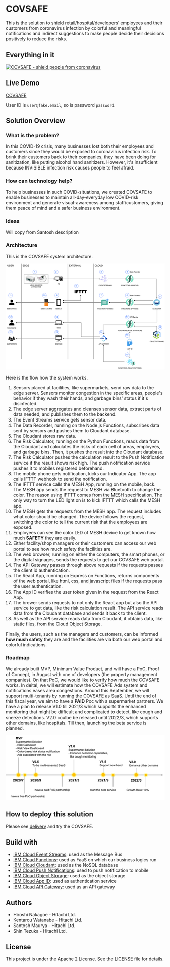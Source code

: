 # COVSAFE

This is the solution to shield retail/hospital/developers’ employees and their customers from coronavirus infection by colorful and meaningful notifications and indirect suggestions to make people decide their decisions positively to reduce the risks.

## Everything in it

[![COVSAFE - shield people from coronavirus](https://img.youtube.com/vi/EhfS6kC5LUo/0.jpg)](https://www.youtube.com/watch?v=EhfS6kC5LUo)

## Live Demo

[COVSAFE](https://jp-tok.functions.appdomain.cloud/api/v1/web/1bccfb58-3612-476c-9d4b-db28f91bcf05/covsafe/view)

User ID is `user@fake.email`, so is password `password`.

## Solution Overview

### What is the problem?

In this COVID-19 crisis, many businesses lost both their employees and customers since they would be exposed to coronavirus infection risk. To brink their customers back to their companies, they have been doing for sanitization, like putting alcohol hand sanitizers. However, it's insufficient because INVISIBLE infection risk causes people to feel afraid.


### How can technology help?

To help businesses in such COVID-situations, we created COVSAFE to enable businesses to maintain all-day-everyday low COVID-risk environment and generate visual-awareness among staff/customers, giving them peace of mind and a safer business environment.

### Ideas

Will copy from Santosh description

### Architecture

This is the COVSAFE system architecture.

![COVSAFE diagram](./images/covid-19-diagram.png)

Here is the flow how the system works.

1.  Sensors placed at facilities, like supermarkets, send raw data to the edge server. Sensors monitor congestion in the specific areas, people's behavior if they wash their hands, and garbage bins' status if it's disinfected.
2.  The edge server aggregates and cleanses sensor data, extract parts of data needed, and publishes them to the backend.
3.  The Event Streams service gets sensor data.
4.  The Data Recorder, running on the Node.js Functions, subscribes data sent by sensors and pushes them to Cloudant database.
5.  The Cloudant stores raw data.
6.  The Risk Calculator, running on the Python Functions, reads data from the Cloudant and calculates the risks of each cell of areas, employees, and garbage bins. Then, it pushes the result into the Cloudant database.
7.  The Risk Calculator pushes the calculation result to the Push Notification service if the result shows risk high. The push notification service pushes it to mobiles registered beforehand.
8.  The mobile phone gets notification, kicks our Indicator App. The app calls IFTTT webhook to send the notification.
9.  The IFTTT service calls the MESH App, running on the mobile, back. The MESH app sends the request to MESH via Bluetooth to change the color. The reason using IFTTT comes from the MESH specification. The only way to turn the LED light on is to kick IFTTT which calls the MESH app.
10.  The MESH gets the requests from the MESH app. The request includes what color should be changed. The device follows the request, switching the color to tell the current risk that the employees are exposed.
11.  Employees can see the color LED of MESH device to get known how much **SAFETY** they are easily.
12.  Either facility/shop managers or their customers can access our web portal to see how much safety the facilities are.
13.  The web browser, running on either the computers, the smart phones, or the digital signages, sends the requests to get our COVSAFE web portal.
14.  The API Gateway passes through above requests if the requests passes the client id authentication.
15.  The React App, running on Express on Functions, returns components of the web portal, like html, css, and javascript files if the requests pass the user authentication.
16.  The App ID verifies the user token given in the request from the React App.
17.  The brower sends requests to not only the React app but also the API service to get data, like the risk calculation result. The API service reads data from the Cloudant database and sends it back to the client.
18.  As well as the API service reads data from Cloudant, it obtains data, like static files, from the Cloud Object Storage.

Finally, the users, such as the managers and customers, can be informed **how mush safety** they are and the facilities are via both our web portal and colorful indications.


### Roadmap

We already built MVP, Minimum Value Product, and will have a PoC, Proof of Concept, in August with one of developers (the property management companies). On that PoC, we would like to verify how much the COVSAFE works. In deital, we will estimate how the COVSAFE Ads system and notifications eases area congestions. Around this September, we will support multi-tenants by running the COVSAFE as SaaS. Until the end of this fiscal year, we aim to have a **PAID** Poc with a supermarket partners. We have a plan to release V1.0 till 2021/3 which supports the enhanced monitoring that might be difficult and complicated to detect, like cough and sneeze detections. V2.0 coulbe be released until 2022/3, which supports other domains, like hospitals. Till then, launching the beta service is planned.

![COVSAFE diagram](./images/roadmap.png)


## How to deploy this solution

Please see [delivery](https://github.com/Hitachi-CTI-Call-For-Code-COVID-19-Team/delivery) and try the COVSAFE.

## Build with

- [IBM Cloud Event Streams](https://cloud.ibm.com/catalog/services/event-streams): used as the Message Bus
- [IBM Cloud Functions](https://cloud.ibm.com/functions/): used as FaaS on which our business logics run
- [IBM Cloud Cloudant](https://cloud.ibm.com/catalog/services/cloudant): used as the NoSQL database
- [IBM Cloud Push Notifications](https://cloud.ibm.com/catalog/services/push-notifications): used to push notification to mobile
- [IBM Cloud Object Storage](https://cloud.ibm.com/catalog/services/cloud-object-storage): used as the object storage
- [IBM Cloud App ID](https://cloud.ibm.com/catalog/services/app-id): used as authentication service
- [IBM Cloud API Gateway](https://cloud.ibm.com/catalog/services/api-gateway): used as an API gateway

## Authors

- Hiroshi Nakagoe - Hitachi Ltd.
- Kentarou Watanabe - Hitachi Ltd.
- Santosh Maurya - Hitachi Ltd.
- Shin Tezuka - Hitachi Ltd.

## License

This project is under the Apache 2 License. See the [LICENSE](./LICENSE) file for details.
